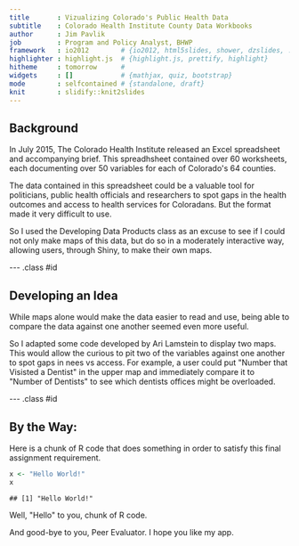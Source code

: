 ```yaml
---
title       : Vizualizing Colorado's Public Health Data
subtitle    : Colorado Health Institute County Data Workbooks
author      : Jim Pavlik
job         : Program and Policy Analyst, BHWP
framework   : io2012        # {io2012, html5slides, shower, dzslides, ...}
highlighter : highlight.js  # {highlight.js, prettify, highlight}
hitheme     : tomorrow      # 
widgets     : []            # {mathjax, quiz, bootstrap}
mode        : selfcontained # {standalone, draft}
knit        : slidify::knit2slides
---
```


## Background

In July 2015, The Colorado Health  Institute released an Excel spreadsheet and accompanying brief. This spreadhsheet contained over 60 worksheets, each documenting over 50 variables for each of Colorado's 64 counties. 

The data contained in this spreadsheet could be a valuable tool for politicians, public health officials and researchers to spot gaps in the health outcomes and access to health services for Coloradans. But the format made it very difficult to use.

So I used the Developing Data Products class as an excuse to see if I could not only make maps of this data, but do so in a moderately interactive way, allowing users, through Shiny, to make their own maps.

--- .class #id 

## Developing an Idea

While maps alone would make the data easier to read and use, being able to compare the data against one another seemed even more useful.

So I adapted some code developed by Ari Lamstein to display two maps. This would allow the curious to pit two of the variables against one another to spot gaps in nees vs access. For example, a user could put "Number that Visisted a Dentist" in the upper map and immediately compare it to "Number of Dentists" to see which dentists offices might be overloaded.

--- .class #id 


## By the Way:

Here is a chunk of R code that does something in order to satisfy this final assignment requirement.


```r
x <- "Hello World!"
x
```

```
## [1] "Hello World!"
```

Well, "Hello" to you, chunk of R code. 

And good-bye to you, Peer Evaluator. I hope you like my app.


